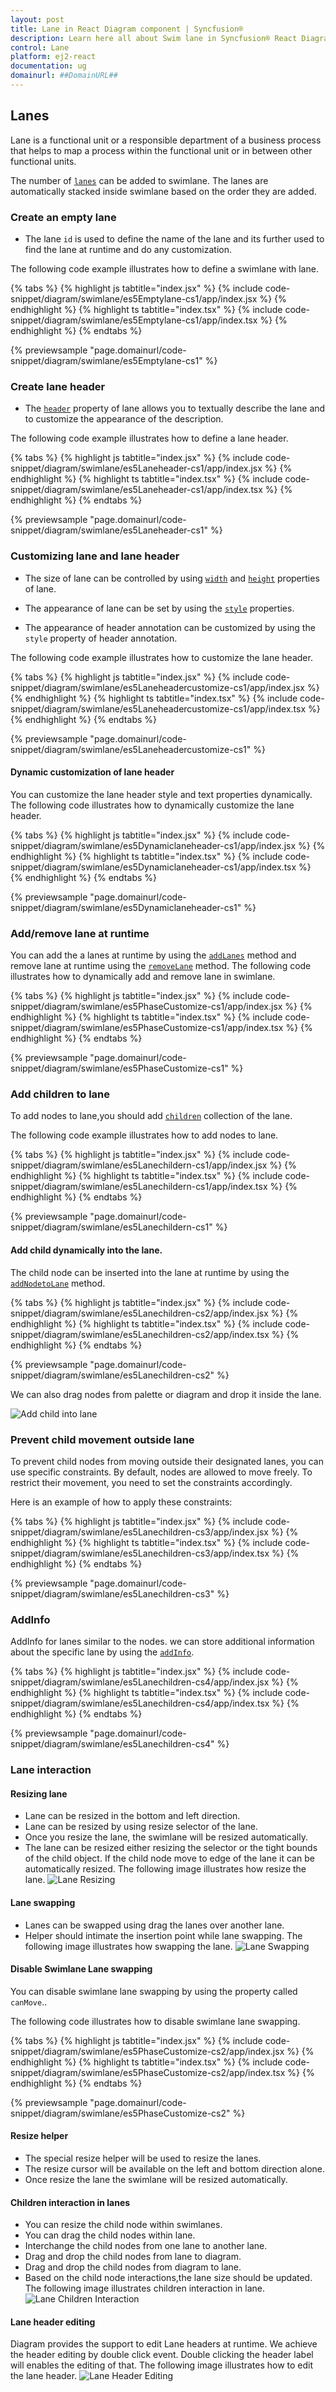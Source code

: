 ```yaml
---
layout: post
title: Lane in React Diagram component | Syncfusion®
description: Learn here all about Swim lane in Syncfusion® React Diagram component of Syncfusion Essential® JS 2 and more.
control: Lane 
platform: ej2-react
documentation: ug
domainurl: ##DomainURL##
---
```


## Lanes

Lane is a functional unit or a responsible department of a business process that helps to map a  process within the functional unit or in between other functional units.

The number of [`lanes`](https://ej2.syncfusion.com/react/documentation/api/diagram/laneModel) can be added to swimlane. The lanes are automatically stacked inside  swimlane based on the order they are added.

### Create an empty lane

* The lane `id` is used to define the name of the lane and its further used to find the lane at runtime and do any customization.

The following code example illustrates how to define a swimlane with lane.

{% tabs %}
{% highlight js tabtitle="index.jsx" %}
{% include code-snippet/diagram/swimlane/es5Emptylane-cs1/app/index.jsx %}
{% endhighlight %}
{% highlight ts tabtitle="index.tsx" %}
{% include code-snippet/diagram/swimlane/es5Emptylane-cs1/app/index.tsx %}
{% endhighlight %}
{% endtabs %}

 {% previewsample "page.domainurl/code-snippet/diagram/swimlane/es5Emptylane-cs1" %}

### Create lane header

* The [`header`](https://ej2.syncfusion.com/react/documentation/api/diagram/laneModel#header) property of lane allows you to textually describe the lane and to customize the appearance of the description.

The following code example illustrates how to define a lane header.

{% tabs %}
{% highlight js tabtitle="index.jsx" %}
{% include code-snippet/diagram/swimlane/es5Laneheader-cs1/app/index.jsx %}
{% endhighlight %}
{% highlight ts tabtitle="index.tsx" %}
{% include code-snippet/diagram/swimlane/es5Laneheader-cs1/app/index.tsx %}
{% endhighlight %}
{% endtabs %}

 {% previewsample "page.domainurl/code-snippet/diagram/swimlane/es5Laneheader-cs1" %}

### Customizing lane and lane header

* The size of lane can be controlled by using [`width`](https://ej2.syncfusion.com/react/documentation/api/diagram/headerModel#width) and [`height`](https://ej2.syncfusion.com/react/documentation/api/diagram/headerModel#height) properties of lane.

* The appearance of lane can be set by using the [`style`](https://ej2.syncfusion.com/react/documentation/api/diagram/headerModel#style) properties.

* The appearance of header annotation can be customized by using the `style` property of header annotation.

The following code example illustrates how to customize the lane header.

{% tabs %}
{% highlight js tabtitle="index.jsx" %}
{% include code-snippet/diagram/swimlane/es5Laneheadercustomize-cs1/app/index.jsx %}
{% endhighlight %}
{% highlight ts tabtitle="index.tsx" %}
{% include code-snippet/diagram/swimlane/es5Laneheadercustomize-cs1/app/index.tsx %}
{% endhighlight %}
{% endtabs %}

 {% previewsample "page.domainurl/code-snippet/diagram/swimlane/es5Laneheadercustomize-cs1" %}

#### Dynamic customization of lane header

You can customize the lane header style and text properties dynamically. The following code illustrates how to dynamically customize the lane header.

{% tabs %}
{% highlight js tabtitle="index.jsx" %}
{% include code-snippet/diagram/swimlane/es5Dynamiclaneheader-cs1/app/index.jsx %}
{% endhighlight %}
{% highlight ts tabtitle="index.tsx" %}
{% include code-snippet/diagram/swimlane/es5Dynamiclaneheader-cs1/app/index.tsx %}
{% endhighlight %}
{% endtabs %}

 {% previewsample "page.domainurl/code-snippet/diagram/swimlane/es5Dynamiclaneheader-cs1" %}

### Add/remove lane at runtime

You can add the a lanes at runtime by using the [`addLanes`](https://ej2.syncfusion.com/react/documentation/api/diagram/#addlanes) method and remove lane at runtime using the [`removeLane`](https://ej2.syncfusion.com/react/documentation/api/diagram/#removelane) method. The following code illustrates how to dynamically add and remove lane in swimlane.

{% tabs %}
{% highlight js tabtitle="index.jsx" %}
{% include code-snippet/diagram/swimlane/es5PhaseCustomize-cs1/app/index.jsx %}
{% endhighlight %}
{% highlight ts tabtitle="index.tsx" %}
{% include code-snippet/diagram/swimlane/es5PhaseCustomize-cs1/app/index.tsx %}
{% endhighlight %}
{% endtabs %}

 {% previewsample "page.domainurl/code-snippet/diagram/swimlane/es5PhaseCustomize-cs1" %}

### Add children to lane

To add nodes to lane,you should add [`children`](https://ej2.syncfusion.com/react/documentation/api/diagram/laneModel#children) collection of the lane.

The following code example illustrates how to add nodes to lane.

{% tabs %}
{% highlight js tabtitle="index.jsx" %}
{% include code-snippet/diagram/swimlane/es5Lanechildern-cs1/app/index.jsx %}
{% endhighlight %}
{% highlight ts tabtitle="index.tsx" %}
{% include code-snippet/diagram/swimlane/es5Lanechildern-cs1/app/index.tsx %}
{% endhighlight %}
{% endtabs %}

 {% previewsample "page.domainurl/code-snippet/diagram/swimlane/es5Lanechildern-cs1" %}

#### Add child dynamically into the lane.

The child node can be inserted into the lane at runtime by using the [`addNodetoLane`](https://ej2.syncfusion.com/react/documentation/api/diagram/#addnodetolane) method.

{% tabs %}
{% highlight js tabtitle="index.jsx" %}
{% include code-snippet/diagram/swimlane/es5Lanechildren-cs2/app/index.jsx %}
{% endhighlight %}
{% highlight ts tabtitle="index.tsx" %}
{% include code-snippet/diagram/swimlane/es5Lanechildren-cs2/app/index.tsx %}
{% endhighlight %}
{% endtabs %}

 {% previewsample "page.domainurl/code-snippet/diagram/swimlane/es5Lanechildren-cs2" %}

We can also drag nodes from palette or diagram and drop it inside the lane. 

![Add child into lane](images/addChildToSwimlane.gif)

### Prevent child movement outside lane

To prevent child nodes from moving outside their designated lanes, you can use specific constraints. By default, nodes are allowed to move freely. To restrict their movement, you need to set the constraints accordingly.

Here is an example of how to apply these constraints:

{% tabs %}
{% highlight js tabtitle="index.jsx" %}
{% include code-snippet/diagram/swimlane/es5Lanechildren-cs3/app/index.jsx %}
{% endhighlight %}
{% highlight ts tabtitle="index.tsx" %}
{% include code-snippet/diagram/swimlane/es5Lanechildren-cs3/app/index.tsx %}
{% endhighlight %}
{% endtabs %}

 {% previewsample "page.domainurl/code-snippet/diagram/swimlane/es5Lanechildren-cs3" %}

### AddInfo

AddInfo for lanes similar to the nodes. we can store additional information about the specific lane by using the [`addInfo`](https://ej2.syncfusion.com/react/documentation/api/diagram/#addinfo).

{% tabs %}
{% highlight js tabtitle="index.jsx" %}
{% include code-snippet/diagram/swimlane/es5Lanechildren-cs4/app/index.jsx %}
{% endhighlight %}
{% highlight ts tabtitle="index.tsx" %}
{% include code-snippet/diagram/swimlane/es5Lanechildren-cs4/app/index.tsx %}
{% endhighlight %}
{% endtabs %}

 {% previewsample "page.domainurl/code-snippet/diagram/swimlane/es5Lanechildren-cs4" %}

### Lane interaction

#### Resizing lane

* Lane can be resized in the bottom and left direction.
* Lane can be resized by using resize selector of the lane.
* Once you resize the lane, the swimlane will be resized automatically.
* The lane can be resized either resizing the selector or the tight bounds of the child object. If the child node move to edge of the lane it can be automatically resized. The following image illustrates how resize the lane. ![Lane Resizing](images/lane-resizeGif.gif)

#### Lane swapping

* Lanes can be swapped using drag the lanes over another lane.
* Helper should intimate the insertion point while lane swapping. The following image illustrates how swapping the lane. ![Lane Swapping](images/swapping.gif)

#### Disable Swimlane Lane swapping

You can disable swimlane lane swapping by using the property called `canMove`..

The following code illustrates how to disable swimlane lane swapping.

{% tabs %}
{% highlight js tabtitle="index.jsx" %}
{% include code-snippet/diagram/swimlane/es5PhaseCustomize-cs2/app/index.jsx %}
{% endhighlight %}
{% highlight ts tabtitle="index.tsx" %}
{% include code-snippet/diagram/swimlane/es5PhaseCustomize-cs2/app/index.tsx %}
{% endhighlight %}
{% endtabs %}

 {% previewsample "page.domainurl/code-snippet/diagram/swimlane/es5PhaseCustomize-cs2" %}

#### Resize helper

* The special resize helper will be used to resize the lanes.
* The resize cursor will be available on the left and bottom direction alone.
* Once resize the lane the swimlane will be resized automatically.

#### Children interaction in lanes

* You can resize the child node within swimlanes.
* You can drag the child nodes within lane.
* Interchange the child nodes from one lane to another lane.
* Drag and drop the child nodes from lane to diagram.
* Drag and drop the child nodes from diagram to lane.
* Based on the child node interactions,the lane size should be updated.
The following image illustrates children interaction in lane. ![Lane Children Interaction](images/child-interaction.gif)
  
#### Lane header editing

Diagram provides the support to edit Lane headers at runtime. We achieve the header editing by double click event. Double clicking the header label will enables the editing of that.
The following image illustrates how to edit the lane header. ![Lane Header Editing](images/lane-header-edit.gif)

